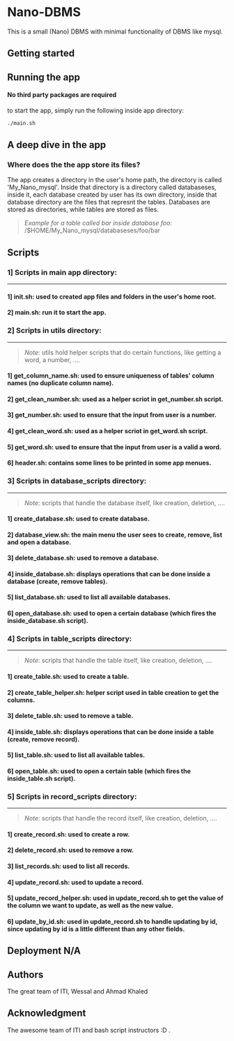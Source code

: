 # Nano-DBMS
This is a small (Nano) DBMS with minimal functionality of DBMS like mysql.

## Getting started

## Running the app

#### No third party packages are required
to start the app, simply run the following inside app directory:

```bash
./main.sh
```

## A deep dive in the app

### Where does the the app store its files?

The app creates a directory in the user's home path, the directory is called 'My_Nano_mysql'.
Inside that directory is a directory called databaseses, inside it, each database created by user has its own directory, inside that database directory are the files that represnt the tables.
Databases are stored as directories, while tables are stored as files.
> _Example for a table called bar inside database foo_: /$HOME/My_Nano_mysql/databaseses/foo/bar


## Scripts

### 1] Scripts in main app directory:
--------------------------------------

#### 1] init.sh: used to created app files and folders in the user's home root.
#### 2] main.sh: run it to start the app.

### 2] Scripts in utils directory:
--------------------------------------
> _Note_: utils hold helper scripts that do certain functions, like getting a word, a number, ....
#### 1] get_column_name.sh: used to ensure uniqueness of tables' column names (no duplicate column name).
#### 2] get_clean_number.sh: used as a helper scriot in get_number.sh script.
#### 3] get_number.sh: used to ensure that the input from user is a number.
#### 4] get_clean_word.sh: used as a helper scriot in get_word.sh script.
#### 5] get_word.sh: used to ensure that the input from user is a valid a word.
#### 6] header.sh: contains some lines to be printed in some app menues.

### 3] Scripts in database_scripts directory:
----------------------------------------------
> _Note_: scripts that handle the database itself, like creation, deletion, ....
#### 1] create_database.sh: used to create database.
#### 2] database_view.sh: the main menu the user sees to create, remove, list and open a database.
#### 3] delete_database.sh: used to remove a database.
#### 4] inside_database.sh: displays operations that can be done inside a database (create, remove tables).
#### 5] list_database.sh: used to list all available databases.
#### 6] open_database.sh: used to open a certain database (which fires the inside_database.sh script).

### 4] Scripts in table_scripts directory:
----------------------------------------------
> _Note_: scripts that handle the table itself, like creation, deletion, ....
#### 1] create_table.sh: used to create a table.
#### 2] create_table_helper.sh: helper script used in table creation to get the columns.
#### 3] delete_table.sh: used to remove a table.
#### 4] inside_table.sh: displays operations that can be done inside a table (create, remove record).
#### 5] list_table.sh: used to list all available tables.
#### 6] open_table.sh: used to open a certain table (which fires the inside_table.sh script).

### 5] Scripts in record_scripts directory:
----------------------------------------------
> _Note_: scripts that handle the record itself, like creation, deletion, ....
#### 1] create_record.sh: used to create a row.
#### 2] delete_record.sh: used to remove a row.
#### 3] list_records.sh: used to list all records.
#### 4] update_record.sh: used to update a record.
#### 5] update_record_helper.sh: used in update_record.sh to get the value of the column we want to update, as well as the new value.
#### 6] update_by_id.sh: used in update_record.sh to handle updating by id, since updating by id is a little different than any other fields.


## Deployment N/A

## Authors

The great team of ITI, Wessal and Ahmad Khaled

## Acknowledgment

The awesome team of ITI and bash script instructors :D .

